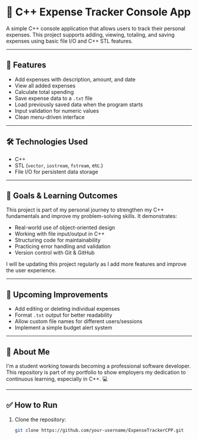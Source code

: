 # 💸 C++ Expense Tracker Console App

A simple C++ console application that allows users to track their personal expenses. This project supports adding, viewing, totaling, and saving expenses using basic file I/O and C++ STL features.

---

## 🧠 Features

- Add expenses with description, amount, and date
- View all added expenses
- Calculate total spending
- Save expense data to a `.txt` file
- Load previously saved data when the program starts
- Input validation for numeric values
- Clean menu-driven interface

---

## 🛠️ Technologies Used

- C++
- STL (`vector`, `iostream`, `fstream`, etc.)
- File I/O for persistent data storage

---

## 🚀 Goals & Learning Outcomes

This project is part of my personal journey to strengthen my C++ fundamentals and improve my problem-solving skills. It demonstrates:

- Real-world use of object-oriented design
- Working with file input/output in C++
- Structuring code for maintainability
- Practicing error handling and validation
- Version control with Git & GitHub

I will be updating this project regularly as I add more features and improve the user experience.

---

## 📅 Upcoming Improvements

- Add editing or deleting individual expenses
- Format `.txt` output for better readability
- Allow custom file names for different users/sessions
- Implement a simple budget alert system

---

## 🧠 About Me

I'm a student working towards becoming a professional software developer. This repository is part of my portfolio to show employers my dedication to continuous learning, especially in C++. 💻

---

## ✅ How to Run

1. Clone the repository:
   ```bash
   git clone https://github.com/your-username/ExpenseTrackerCPP.git

